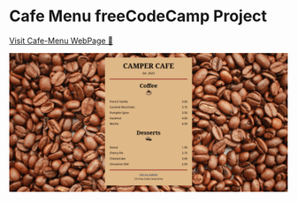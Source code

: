 # Cafe Menu freeCodeCamp Project

[Visit Cafe-Menu WebPage 🖤](https://kalki2706.github.io/Cafe-Menu-fCC/)

![Cafe Menu](cafe-menu.png)

